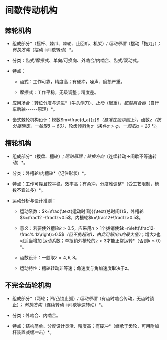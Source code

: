 间歇传动机构
============

棘轮机构
--------

-   组成部分*（摇杆、棘爪、棘轮、止回爪、机架）*；运动原理*（摆动「拖刀」）*；
    转换方向*（摆动$\to$间歇转动）*。

-   分类：齿式/摩擦式、单向/可换向、外啮合/内啮合、齿式/双动式。

-   特点：

    -   齿式：工作可靠，精度高；有硬冲，噪声、磨损严重。

    -   摩擦式：工作平稳，无级调整；精度差。

-   应用场合：转位分度与送进*（牛头刨刀）*、止动*（起重）*、超越离合器*（自行车后轴------原理）*。

-   齿式棘轮机构设计：模数$m=\frac{d_a}{z}$*（基准在齿顶圆上）*，齿数$z$*（按分度确定，一般取$8\sim 60$）*，轮齿倾斜角$\alpha$*（条件$\alpha>\varphi$，一般取$\alpha=\SI{20}{\degree}$）*。

槽轮机构
--------

-   组成部分*（拨盘、槽轮）*；运动原理；转换方向*（连续转动$\to$间歇不等速转动）*。

-   分类：外槽轮/内槽轮*（记住形状）*。

-   特点：工作可靠且较平稳，效率高；有柔冲，分度难调整*（受工艺限制，槽数不宜过多）*。

-   运动分析与设计准则：

    -   运动系数：$k=\frac{\text{运动时间}}{\text{总时间}}$，外槽轮$k=\frac12
                -\frac1z<0.5$，内槽轮$k=\frac12+\frac1z>0.5$。

    -   意义：若要使外槽轮$k>0.5$，应采用$n>1$个拨销使$k=n\left(\frac12-\frac%
                1z\right)>0.5$*（但不能超过$1$，由此可解出$n$的最大值）*；增大$z$也可适当增加
        运动系数；单拨销外槽轮的$z>3$才能正常运转*（否则$k\leq 0$）*。

    -   齿数设计：一般取$z=4,6,8$。

    -    运动特性：槽轮转动非等速；角速度与角加速度取决于$z$。

不完全齿轮机构
--------------

-   组成部分*（两轮；凹/凸锁止弧）*；运动原理*（有齿时啮合传动，无齿时锁止）*；
    转换方向*（连续转动$\to$间歇等速转动）*。

-   分类：外啮合、内啮合。

-   特点：结构简单、分度设计灵活、精度高；有硬冲*（继承于齿轮，可用附加杆装置减缓冲击）*。
